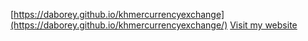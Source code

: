 [https://daborey.github.io/khmercurrencyexchange](https://daborey.github.io/khmercurrencyexchange/)
<a href="https://daborey.github.io/khmercurrencyexchange" target="_blank">[Visit my website](https://daborey.github.io/khmercurrencyexchange)</a>